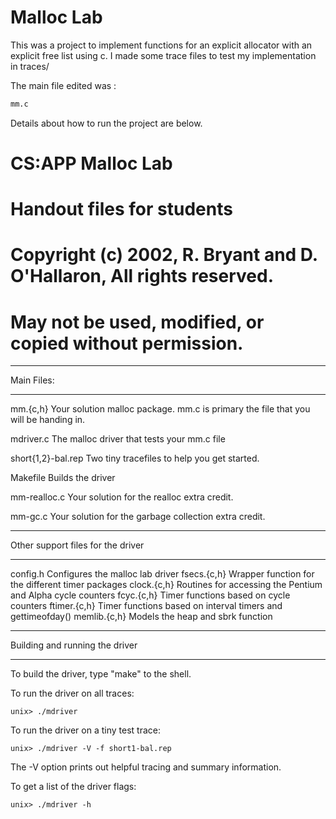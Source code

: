 # Malloc Lab
This was a project to implement functions for an explicit allocator with an explicit free list using c. I made some trace files to test my implementation in traces/ 


The main file edited was :

```bash
mm.c
```


Details about how to run the project are below. 


# CS:APP Malloc Lab
# Handout files for students
#
# Copyright (c) 2002, R. Bryant and D. O'Hallaron, All rights reserved.
# May not be used, modified, or copied without permission.


***********
Main Files:
***********

mm.{c,h}
	Your solution malloc package. mm.c is primary the file that
    you	will be handing in.

mdriver.c
	The malloc driver that tests your mm.c file

short{1,2}-bal.rep
	Two tiny tracefiles to help you get started.

Makefile
	Builds the driver

mm-realloc.c
    Your solution for the realloc extra credit.

mm-gc.c
    Your solution for the garbage collection extra credit.

**********************************
Other support files for the driver
**********************************

config.h	Configures the malloc lab driver
fsecs.{c,h}	Wrapper function for the different timer packages
clock.{c,h}	Routines for accessing the Pentium and Alpha cycle counters
fcyc.{c,h}	Timer functions based on cycle counters
ftimer.{c,h}	Timer functions based on interval timers and gettimeofday()
memlib.{c,h}	Models the heap and sbrk function

*******************************
Building and running the driver
*******************************
To build the driver, type "make" to the shell.

To run the driver on all traces:

    unix> ./mdriver

To run the driver on a tiny test trace:

	unix> ./mdriver -V -f short1-bal.rep

The -V option prints out helpful tracing and summary information.

To get a list of the driver flags:

	unix> ./mdriver -h

